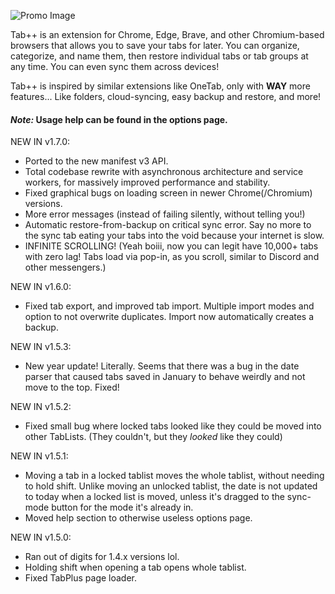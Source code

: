 ![Promo Image](https://user-images.githubusercontent.com/3608878/219253308-bf13ab8b-f072-49a5-bcd3-cb091ed858d4.png)

Tab++ is an extension for Chrome, Edge, Brave, and other Chromium-based browsers that allows you to save your tabs for later. You can organize, categorize, and name them, then restore individual tabs or tab groups at any time. You can even sync them across devices!

Tab++ is inspired by similar extensions like OneTab, only with **WAY** more features... Like folders, cloud-syncing, easy backup and restore, and more!

#### *Note:* Usage help can be found in the options page.

NEW IN v1.7.0:
- Ported to the new manifest v3 API.
- Total codebase rewrite with asynchronous architecture and service workers, for massively improved performance and stability.
- Fixed graphical bugs on loading screen in newer Chrome(/Chromium) versions.
- More error messages (instead of failing silently, without telling you!)
- Automatic restore-from-backup on critical sync error. Say no more to the sync tab eating your tabs into the void because your internet is slow.
- INFINITE SCROLLING! (Yeah boiii, now you can legit have 10,000+ tabs with zero lag! Tabs load via pop-in, as you scroll, similar to Discord and other messengers.)

NEW IN v1.6.0:
- Fixed tab export, and improved tab import. Multiple import modes and option to not overwrite duplicates. Import now automatically creates a backup.

NEW IN v1.5.3:
- New year update! Literally. Seems that there was a bug in the date parser that caused tabs saved in January to behave weirdly and not move to the top. Fixed!

NEW IN v1.5.2:
- Fixed small bug where locked tabs looked like they could be moved into other TabLists. (They couldn't, but they *looked* like they could)

NEW IN v1.5.1:
- Moving a tab in a locked tablist moves the whole tablist, without needing to hold shift. Unlike moving an unlocked tablist, the date is not updated to today when a locked list is moved, unless it's dragged to the sync-mode button for the mode it's already in.
- Moved help section to otherwise useless options page.

NEW IN v1.5.0:
- Ran out of digits for 1.4.x versions lol.
- Holding shift when opening a tab opens whole tablist.
- Fixed TabPlus page loader.
